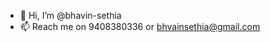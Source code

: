 - 👋 Hi, I’m @bhavin-sethia
- 📫 Reach me on 9408380336 or bhvainsethia@gmail.com

<!---
bhavin-sethia/bhavin-sethia is a ✨ special ✨ repository because its `README.md` (this file) appears on your GitHub profile.
You can click the Preview link to take a look at your changes.
--->
